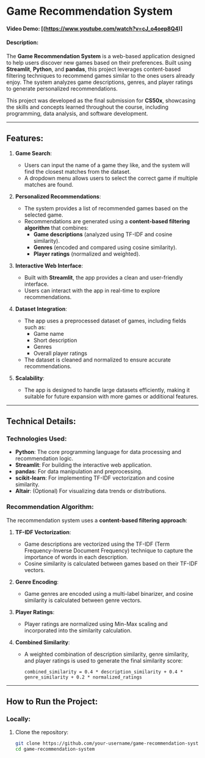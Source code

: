 # Game Recommendation System  

#### Video Demo: [(https://www.youtube.com/watch?v=cJ_o4oep8Q4)]  

#### Description:  
The **Game Recommendation System** is a web-based application designed to help users discover new games based on their preferences. Built using **Streamlit**, **Python**, and **pandas**, this project leverages content-based filtering techniques to recommend games similar to the ones users already enjoy. The system analyzes game descriptions, genres, and player ratings to generate personalized recommendations.  

This project was developed as the final submission for **CS50x**, showcasing the skills and concepts learned throughout the course, including programming, data analysis, and software development.  

---  

## Features:  
1. **Game Search**:  
   - Users can input the name of a game they like, and the system will find the closest matches from the dataset.  
   - A dropdown menu allows users to select the correct game if multiple matches are found.  

2. **Personalized Recommendations**:  
   - The system provides a list of recommended games based on the selected game.  
   - Recommendations are generated using a **content-based filtering algorithm** that combines:  
     - **Game descriptions** (analyzed using TF-IDF and cosine similarity).  
     - **Genres** (encoded and compared using cosine similarity).  
     - **Player ratings** (normalized and weighted).  

3. **Interactive Web Interface**:  
   - Built with **Streamlit**, the app provides a clean and user-friendly interface.  
   - Users can interact with the app in real-time to explore recommendations.  

4. **Dataset Integration**:  
   - The app uses a preprocessed dataset of games, including fields such as:  
     - Game name  
     - Short description  
     - Genres  
     - Overall player ratings  
   - The dataset is cleaned and normalized to ensure accurate recommendations.  

5. **Scalability**:  
   - The app is designed to handle large datasets efficiently, making it suitable for future expansion with more games or additional features.  

---  

## Technical Details:  
### **Technologies Used**:  
- **Python**: The core programming language for data processing and recommendation logic.  
- **Streamlit**: For building the interactive web application.  
- **pandas**: For data manipulation and preprocessing.  
- **scikit-learn**: For implementing TF-IDF vectorization and cosine similarity.  
- **Altair**: (Optional) For visualizing data trends or distributions.  

### **Recommendation Algorithm**:  
The recommendation system uses a **content-based filtering approach**:  
1. **TF-IDF Vectorization**:  
   - Game descriptions are vectorized using the TF-IDF (Term Frequency-Inverse Document Frequency) technique to capture the importance of words in each description.  
   - Cosine similarity is calculated between games based on their TF-IDF vectors.  

2. **Genre Encoding**:  
   - Game genres are encoded using a multi-label binarizer, and cosine similarity is calculated between genre vectors.  

3. **Player Ratings**:  
   - Player ratings are normalized using Min-Max scaling and incorporated into the similarity calculation.  

4. **Combined Similarity**:  
   - A weighted combination of description similarity, genre similarity, and player ratings is used to generate the final similarity score:  
     ```  
     combined_similarity = 0.4 * description_similarity + 0.4 * genre_similarity + 0.2 * normalized_ratings  
     ```  

---  

## How to Run the Project:  
### **Locally**:  
1. Clone the repository:  
   ```bash  
   git clone https://github.com/your-username/game-recommendation-system.git  
   cd game-recommendation-system